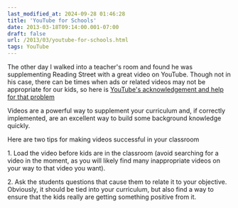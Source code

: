 ```yaml
---
last_modified_at: 2024-09-28 01:46:28
title: 'YouTube for Schools'
date: 2013-03-18T09:14:00.001-07:00
draft: false
url: /2013/03/youtube-for-schools.html
tags: YouTube
---
```


The other day I walked into a teacher's room and found he was supplementing Reading Street with a great video on YouTube. Though not in his case, there can be times when ads or related videos may not be appropriate for our kids, so here is [YouTube's acknowledgement and help for that problem](http://www.youtube.com/schools  )
  
Videos are a powerful way to supplement your curriculum and, if correctly implemented, are an excellent way to build some background knowledge quickly.  
  
Here are two tips for making videos successful in your classroom  
  
1\. Load the video before kids are in the classroom (avoid searching for a video in the moment, as you will likely find many inappropriate videos on your way to that video you want).  
  
2\. Ask the students questions that cause them to relate it to your objective. Obviously, it should be tied into your curriculum, but also find a way to ensure that the kids really are getting something positive from it.